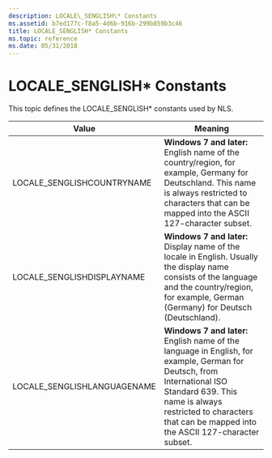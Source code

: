 ```yaml
---
description: LOCALE\_SENGLISH\* Constants
ms.assetid: b7ed177c-f8a5-4d6b-916b-299b859b3c46
title: LOCALE_SENGLISH* Constants
ms.topic: reference
ms.date: 05/31/2018
---
```


# LOCALE\_SENGLISH\* Constants

This topic defines the LOCALE\_SENGLISH\* constants used by NLS.



| Value                        | Meaning                                                                                                                                                                                                                                                  |
|------------------------------|----------------------------------------------------------------------------------------------------------------------------------------------------------------------------------------------------------------------------------------------------------|
| LOCALE\_SENGLISHCOUNTRYNAME  | **Windows 7 and later:** English name of the country/region, for example, Germany for Deutschland. This name is always restricted to characters that can be mapped into the ASCII 127-character subset. <br/>                                      |
| LOCALE\_SENGLISHDISPLAYNAME  | **Windows 7 and later:** Display name of the locale in English. Usually the display name consists of the language and the country/region, for example, German (Germany) for Deutsch (Deutschland). <br/>                                           |
| LOCALE\_SENGLISHLANGUAGENAME | **Windows 7 and later:** English name of the language in English, for example, German for Deutsch, from International ISO Standard 639. This name is always restricted to characters that can be mapped into the ASCII 127-character subset. <br/> |



 

 

 




